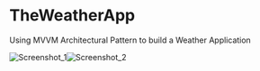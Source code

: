 # TheWeatherApp
Using MVVM Architectural Pattern to build a Weather Application

<div style="display: inline-block;">
  <img style="float: left" src="https://user-images.githubusercontent.com/67375969/97056951-3b10c100-159b-11eb-9b98-d9515352479e.png" alt="Screenshot_1"/>
  <img style="float: right" src="https://user-images.githubusercontent.com/67375969/97056949-39df9400-159b-11eb-9584-b4254df051e8.png" alt="Screenshot_2"/>
</div>
